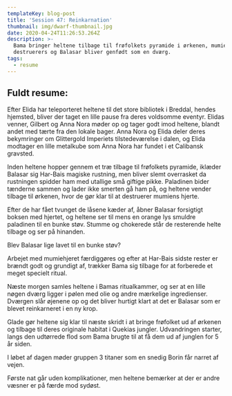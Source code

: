```yaml
---
templateKey: blog-post
title: 'Session 47: Reinkarnation'
thumbnail: img/dwarf-thumbnail.jpg
date: 2020-04-24T11:26:53.264Z
description: >-
  Bama bringer heltene tilbage til frøfolkets pyramide i ørkenen, mumiens hjerte
  destruerers og Balasar bliver genfødt som en dværg.
tags:
  - resume
---
```

## Fuldt resume:
Efter Elida har teleporteret heltene til det store bibliotek i Breddal, hendes hjemsted, bliver der taget en lille pause fra deres voldsomme eventyr. Elidas venner, Gilbert og Anna Nora møder op og tager godt imod heltene, blandt andet med tærte fra den lokale bager. Anna Nora og Elida deler deres bekymringer om Glittergold Imperiets tilstedeværelse i dalen, og Elida modtager en lille metalkube som Anna Nora har fundet i et Calibansk gravsted.

Inden heltene hopper gennem et træ tilbage til frøfolkets pyramide, iklæder Balasar sig Har-Bais magiske rustning, men bliver slemt overrasket da rustningen spidder ham med utallige små giftige pikke. Paladinen bider tænderne sammen og lader ikke smerten gå ham på, og heltene vender tilbage til ørkenen, hvor de gør klar til at destruerer mumiens hjerte.

Efter de har fået tvunget de låsene kæder af, åbner Balasar forsigtigt boksen med hjertet, og heltene ser til mens en orange lys smuldre paladinen til en bunke støv. Stumme og chokerede står de resterende helte tilbage og ser på hinanden.

Blev Balasar lige lavet til en bunke støv?

Arbejet med mumiehjeret færdiggøres og efter at Har-Bais sidste rester er brændt godt og grundigt af, trækker Bama sig tilbage for at forberede et meget specielt ritual.

Næste morgen samles heltene i Bamas ritualkammer, og ser at en lille nøgen dværg ligger i pølen med olie og andre mærkelige ingredienser. Dværgen slår øjenene op og det bliver hurtigt klart at det er Balasar som er blevet reinkarneret i en ny krop.

Glade gør heltene sig klar til næste skridt i at bringe frøfolket ud af ørkenen og tilbage til deres originale habitat i Quekias jungler. Udvandringen starter, langs den udtørrede flod som Bama brugte til at få dem ud af junglen for 5 år siden.

I løbet af dagen møder gruppen 3 titaner som en snedig Borin får narret af vejen.

Første nat går uden komplikationer, men heltene bemærker at der er andre væsner er på færde mod sydøst.

